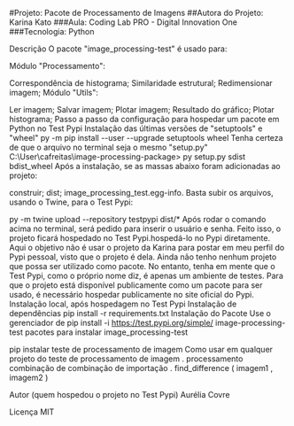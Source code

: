 #Projeto: Pacote de Processamento de Imagens
##Autora do Projeto: Karina Kato
###Aula: Coding Lab PRO - Digital Innovation One
###Tecnologia: Python

Descrição
O pacote "image_processing-test" é usado para:

Módulo "Processamento":

Correspondência de histograma;
Similaridade estrutural;
Redimensionar imagem;
Módulo "Utils":

Ler imagem;
Salvar imagem;
Plotar imagem;
Resultado do gráfico;
Plotar histograma;
Passo a passo da configuração para hospedar um pacote em Python no Test Pypi
Instalação das últimas versões de "setuptools" e "wheel"
py -m pip install --user --upgrade setuptools wheel
Tenha certeza de que o arquivo no terminal seja o mesmo "setup.py"
C:\User\cafreitas\image-processing-package> py setup.py sdist bdist_wheel
Após a instalação, se as massas abaixo foram adicionadas ao projeto:

construir;
dist;
image_processing_test.egg-info.
Basta subir os arquivos, usando o Twine, para o Test Pypi:

py -m twine upload --repository testpypi dist/*
Após rodar o comando acima no terminal, será pedido para inserir o usuário e senha. Feito isso, o projeto ficará hospedado no Test Pypi.hospedá-lo no Pypi diretamente.
Aqui o objetivo não é usar o projeto da Karina para postar em meu perfil do Pypi pessoal, visto que o projeto é dela. Ainda não tenho nenhum projeto que possa ser utilizado como pacote.
No entanto, tenha em mente que o Test Pypi, como o próprio nome diz, é apenas um ambiente de testes. Para que o projeto está disponível publicamente como um pacote para ser usado, é necessário hospedar publicamente no site oficial do Pypi.
Instalação local, após hospedagem no Test Pypi
Instalação de dependências
pip install -r requirements.txt
Instalação do Pacote
Use o gerenciador de pip install -i https://test.pypi.org/simple/ image-processing-test pacotes para instalar image_processing-test

pip instalar teste de processamento de imagem
Como usar em qualquer projeto
do  teste de processamento de imagem . processamento combinação de combinação de importação . find_difference ( imagem1 , imagem2 )  


Autor (quem hospedou o projeto no Test Pypi)
Aurélia Covre

Licença
MIT